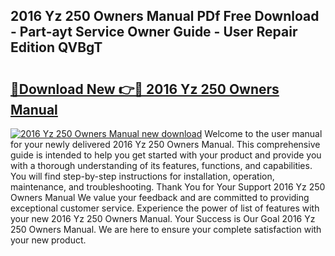 ## 2016 Yz 250 Owners Manual PDf Free Download - Part-ayt Service Owner Guide - User Repair Edition QVBgT

# <h2><a href="http://bc68807.oget.top/?id=2016+Yz+250+Owners+Manual">🔗Download New 👉🔴 2016 Yz 250 Owners Manual</a></h2>

[![2016 Yz 250 Owners Manual new download](https://i.imgur.com/5g1atiW.png)](http://bc68807.oget.top/?id=2016+Yz+250+Owners+Manual)
Welcome to the user manual for your newly delivered 2016 Yz 250 Owners Manual. This comprehensive guide is intended to help you get started with your product and provide you with a thorough understanding of its features, functions, and capabilities. You will find step-by-step instructions for installation, operation, maintenance, and troubleshooting. Thank You for Your Support 2016 Yz 250 Owners Manual We value your feedback and are committed to providing exceptional customer service. Experience the power of list of features with your new 2016 Yz 250 Owners Manual. Your Success is Our Goal 2016 Yz 250 Owners Manual. We are here to ensure your complete satisfaction with your new product.
